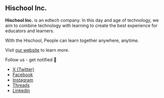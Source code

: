 ## Hischool Inc.

**Hischool Inc.** is an edtech company. In this day and age of technology, we aim to combine technology with learning to create the best experience for educators and learners.

With the Hischool, People can learn together anywhere, anytime.

Visit [our website](https://hischool.mn) to learn more.

Follow us - get notified 🔔
- [X (Twitter)](https://twitter.com/hischool_mn)
- [Facebook](https://facebook.com/hischool.mn)
- [Instagram](https://instagram.com/hischool.mn)
- [Threads](https://threads.net/hischool.mn)
- [Linkedin](https://linkedin.com/company/hischoolmn)

